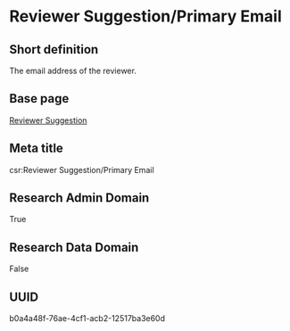 # Reviewer Suggestion/Primary Email
## Short definition
The email address of the reviewer.
## Base page
[Reviewer Suggestion](https://github.com/EuroCRIS/CASRAI-Dictionairies/blob/main/Objects/Reviewer%20Suggestion.md)
## Meta title
csr:Reviewer Suggestion/Primary Email
## Research Admin Domain
True
## Research Data Domain
False
## UUID
b0a4a48f-76ae-4cf1-acb2-12517ba3e60d
